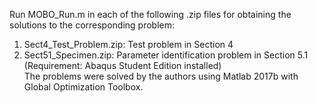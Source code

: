 Run MOBO_Run.m in each of the following .zip files for obtaining the solutions to the corresponding problem:
1. Sect4_Test_Problem.zip: Test problem in Section 4
2. Sect51_Specimen.zip: Parameter identification problem in Section 5.1 (Requirement: Abaqus Student Edition installed)\
The problems were solved by the authors using Matlab 2017b with Global Optimization Toolbox.
